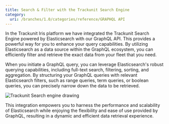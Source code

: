 ```yaml
---
title: Search & Filter with the Trackunit Search Engine
category:
  uri: /branches/1.0/categories/reference/GRAPHQL API
---
```


In the Trackunit Iris platform we have integrated the Trackunit Search Engine powered by Elasticsearch with our GraphQL API. This provides a powerful way for you to enhance your query capabilities. By utilizing Elasticsearch as a data source within the GraphQL ecosystem, you can efficiently filter and retrieve the exact data from your fleet that you need.

When you initiate a GraphQL query, you can leverage Elasticsearch's robust querying capabilities, including full-text search, filtering, sorting, and aggregation. By structuring your GraphQL queries with relevant Elasticsearch filters, such as range queries, term queries, or boolean queries, you can precisely narrow down the data to be retrieved.

![Trackunit Search engine drawing](https://cdn.statically.io/gh/trackunit/developer-hub/master/api-docs/graphql-api-elasticsearch.png)

This integration empowers you to harness the performance and scalability of Elasticsearch while enjoying the flexibility and ease of use provided by GraphQL, resulting in a dynamic and efficient data retrieval experience.
